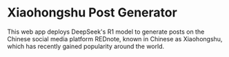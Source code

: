 # Xiaohongshu Post Generator
This web app deploys DeepSeek's R1 model to generate posts on the Chinese social media platform REDnote, known in Chinese as Xiaohongshu, which has recently gained popularity around the world.
